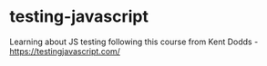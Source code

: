# testing-javascript
Learning about JS testing following this course from Kent Dodds - https://testingjavascript.com/
